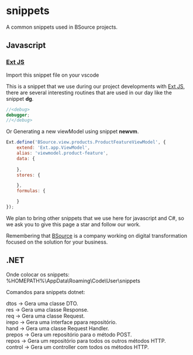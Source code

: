 # snippets
A common snippets used in BSource projects.

##  Javascript
### [Ext JS](https://github.com/BSourceSistemas/snippets/blob/main/javascript/ext.code-snippets)

Import this snippet file on your vscode

This is a snippet that we use during our project developments with [Ext JS](https://www.sencha.com/products/extjs/), there are several interesting routines that are used in our day like the snippet **dg**.

``` javascript
//<debug>
debugger;
//</debug>
```

Or Generating a new viewModel using snippet **newvm**.

``` javascript
Ext.define('BSource.view.products.ProductFeatureViewModel', {
    extend: 'Ext.app.ViewModel',
    alias: 'viewmodel.product-feature',
    data: {
        
    },
    stores: {

    },
    formulas: {

    }
});

```

We plan to bring other snippets that we use here for javascript and C#, so we ask you to give this page a star and follow our work.

Remembering that [BSource](https://www.bsource.com.br/) is a company working on digital transformation focused on the solution for your business.

##  .NET

Onde colocar os snippets: %HOMEPATH%\AppData\Roaming\Code\User\snippets

Comandos para snippets dotnet:

dtos	-> Gera uma classe DTO.<br>
res	-> Gera uma classe Response.<br>
req	-> Gera uma classe Request.<br>
irepo	-> Gera uma interface ppara repositório.<br>
hand	-> Gera uma classe Request Handler.<br>
prepos	-> Gera um repositório para o método POST.<br>
repos	-> Gera um repositório para todos os outros métodos HTTP.<br>
control -> Gera um controller com todos os métodos HTTP.<br>
